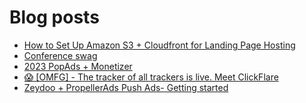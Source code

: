 # Blog posts
<!-- BLOG-POST-LIST:START -->
- [How to Set Up Amazon S3 + Cloudfront for Landing Page Hosting](https://afflift.com/f/threads/how-to-set-up-amazon-s3-cloudfront-for-landing-page-hosting.6906/)
- [Conference swag](https://afflift.com/f/threads/conference-swag.10382/)
- [2023 PopAds + Monetizer](https://afflift.com/f/threads/2023-popads-monetizer.10185/)
- [😱 [OMFG] - The tracker of all trackers is live. Meet ClickFlare](https://afflift.com/f/threads/%F0%9F%98%B1-omfg-the-tracker-of-all-trackers-is-live-meet-clickflare.9851/)
- [Zeydoo + PropellerAds Push Ads- Getting started](https://afflift.com/f/threads/zeydoo-propellerads-push-ads-getting-started.10385/)
<!-- BLOG-POST-LIST:END -->
